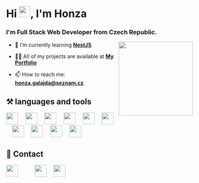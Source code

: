 # Hi <img src="https://raw.githubusercontent.com/MartinHeinz/MartinHeinz/master/wave.gif" width="30px" />, I'm Honza
<h3>I'm Full Stack Web Developer from Czech Republic.</h3>

<img src="http://honzagalajda.cekuj.net/www/img/programming.gif" width="200px" align="right" style="float: right;" />

[comment]: <> (This is a comment, it will not be included)

- 🌱 I’m currently learning **[NestJS](https://nestjs.com/)**

- 👨‍💻 All of my projects are available at **[My Portfolio](http://www.honzagalajda.cekuj.net/)**

- 📫 How to reach me: **honza.galajda@seznam.cz**

## ⚒️ languages and tools
<img src="http://honzagalajda.cekuj.net/www/img/github/atom.png" width="32px" /> &nbsp;&nbsp;&nbsp;
<img src="http://honzagalajda.cekuj.net/www/img/github/html-5.png" width="32px" /> &nbsp;&nbsp;&nbsp;
<img src="http://honzagalajda.cekuj.net/www/img/github/css-3.png" width="32px" /> &nbsp;&nbsp;&nbsp;
<img src="http://honzagalajda.cekuj.net/www/img/github/sass.png" width="32px" /> &nbsp;&nbsp;&nbsp;
<img src="http://honzagalajda.cekuj.net/www/img/github/js.png" width="32px" /> &nbsp;&nbsp;&nbsp;
<img src="http://honzagalajda.cekuj.net/www/img/github/nodejs.png" width="32px" /> &nbsp;&nbsp;&nbsp;
<img src="http://honzagalajda.cekuj.net/www/img/github/nestjs.svg" width="32px" /> &nbsp;&nbsp;&nbsp;
<img src="http://honzagalajda.cekuj.net/www/img/github/firebase.svg" width="32px" /> &nbsp;&nbsp;&nbsp;
<img src="http://honzagalajda.cekuj.net/www/img/github/git.svg" width="32px" /> &nbsp;&nbsp;&nbsp;
<img src="http://honzagalajda.cekuj.net/www/img/github/c-.png" width="32px" /> &nbsp;&nbsp;&nbsp;

## 💬 Contact
**[<img src="http://honzagalajda.cekuj.net/www/img/instagram.png" width="32px" style="margin-right:25px;" />](https://www.instagram.com/honzagalajda/)** &nbsp;&nbsp;&nbsp;
**[<img src="http://honzagalajda.cekuj.net/www/img/twitter.png" width="32px" />](https://twitter.com/HGalajda)** &nbsp;&nbsp;&nbsp;
**[<img src="http://honzagalajda.cekuj.net/www/img/facebook.png" width="32px" />](https://www.facebook.com/honza.galajda/)**

<!--
**honzagalajda/honzagalajda** is a ✨ _special_ ✨ repository because its `README.md` (this file) appears on your GitHub profile.

Here are some ideas to get you started:

- 🌱 I’m currently learning ...
- 👯 I’m looking to collaborate on ...
- 🤔 I’m looking for help with ...
- 💬 Ask me about ...
- 📫 How to reach me: ...
- 😄 Pronouns: ...
- ⚡ Fun fact: ...
-->
